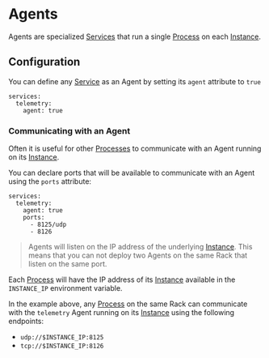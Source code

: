 # Agents

Agents are specialized [Services](../reference/primitives/app/service.md) that run a single
[Process](../reference/primitives/app/process.md) on each [Instance](../reference/primitives/rack/instance.md).

## Configuration

You can define any [Service](../reference/primitives/app/service.md) as an Agent by setting
its `agent` attribute to `true`

    services:
      telemetry:
        agent: true

### Communicating with an Agent

Often it is useful for other [Processes](../reference/primitives/app/process.md) to communicate
with an Agent running on its [Instance](../reference/primitives/rack/instance.md).

You can declare ports that will be available to communicate with an Agent using the `ports` attribute:

    services:
      telemetry:
        agent: true
        ports:
          - 8125/udp
          - 8126

> Agents will listen on the IP address of the underlying [Instance](../reference/primitives/rack/instance.md).
> This means that you can not deploy two Agents on the same Rack that listen on the same port.

Each [Process](../reference/primitives/app/process.md) will have the IP address of its
[Instance](../reference/primitives/rack/instance.md) available in the `INSTANCE_IP` environment variable.

In the example above, any [Process](../reference/primitives/app/service.md) on the same Rack can communicate
with the `telemetry` Agent running on its [Instance](../reference/primitives/rack/instance.md) using the
following endpoints:

* `udp://$INSTANCE_IP:8125`
* `tcp://$INSTANCE_IP:8126`